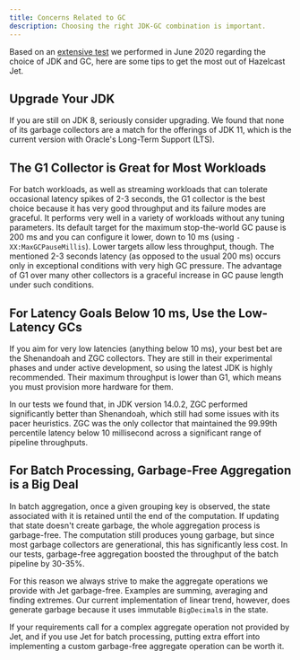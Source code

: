 ```yaml
---
title: Concerns Related to GC
description: Choosing the right JDK-GC combination is important.
---
```


Based on an [extensive test](/blog/2020/06/09/jdk-gc-benchmarks-part1)
we performed in June 2020 regarding the choice of JDK and GC, here are
some tips to get the most out of Hazelcast Jet.

## Upgrade Your JDK

If you are still on JDK 8, seriously consider upgrading. We found that
none of its garbage collectors are a match for the offerings of JDK 11,
which is the current version with Oracle's Long-Term Support (LTS).

## The G1 Collector is Great for Most Workloads

For batch workloads, as well as streaming workloads that can tolerate
occasional latency spikes of 2-3 seconds, the G1 collector is the best
choice because it has very good throughput and its failure modes are
graceful. It performs very well in a variety of workloads without any
tuning parameters. Its default target for the maximum stop-the-world GC
pause is 200 ms and you can configure it lower, down to 10 ms (using
`-XX:MaxGCPauseMillis`). Lower targets allow less throughput, though.
The mentioned 2-3 seconds latency (as opposed to the usual 200 ms)
occurs only in exceptional conditions with very high GC pressure. The
advantage of G1 over many other collectors is a graceful increase in
GC pause length under such conditions.

## For Latency Goals Below 10 ms, Use the Low-Latency GCs

If you aim for very low latencies (anything below 10 ms), your best bet
are the Shenandoah and ZGC collectors. They are still in their
experimental phases and under active development, so using the latest
JDK is highly recommended. Their maximum throughput is lower than G1,
which means you must provision more hardware for them.

In our tests we found that, in JDK version 14.0.2, ZGC performed
significantly better than Shenandoah, which still had some issues with
its pacer heuristics. ZGC was the only collector that maintained the
99.99th percentile latency below 10 millisecond across a significant
range of pipeline throughputs.

## For Batch Processing, Garbage-Free Aggregation is a Big Deal

In batch aggregation, once a given grouping key is observed, the state
associated with it is retained until the end of the computation. If
updating that state doesn't create garbage, the whole aggregation
process is garbage-free. The computation still produces young garbage,
but since most garbage collectors are generational, this has
significantly less cost. In our tests, garbage-free aggregation boosted
the throughput of the batch pipeline by 30-35%.

For this reason we always strive to make the aggregate operations we
provide with Jet garbage-free. Examples are summing, averaging and
finding extremes. Our current implementation of linear trend, however,
does generate garbage because it uses immutable `BigDecimal`s in the
state.

If your requirements call for a complex aggregate operation not provided
by Jet, and if you use Jet for batch processing, putting extra effort
into implementing a custom garbage-free aggregate operation can be
worth it.
